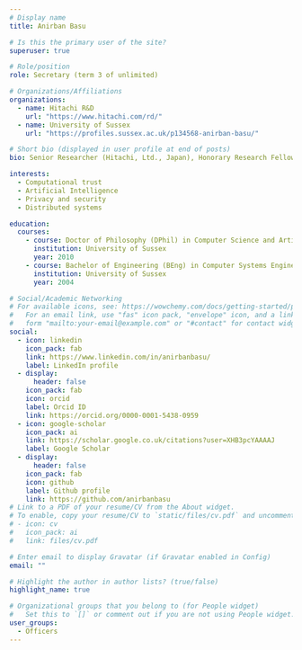 ```yaml
---
# Display name
title: Anirban Basu

# Is this the primary user of the site?
superuser: true

# Role/position
role: Secretary (term 3 of unlimited)

# Organizations/Affiliations
organizations:
  - name: Hitachi R&D
    url: "https://www.hitachi.com/rd/"
  - name: University of Sussex
    url: "https://profiles.sussex.ac.uk/p134568-anirban-basu/"

# Short bio (displayed in user profile at end of posts)
bio: Senior Researcher (Hitachi, Ltd., Japan), Honorary Research Fellow (University of Sussex, UK)

interests:
  - Computational trust
  - Artificial Intelligence
  - Privacy and security
  - Distributed systems

education:
  courses:
    - course: Doctor of Philosophy (DPhil) in Computer Science and Artificial Intelligence
      institution: University of Sussex
      year: 2010
    - course: Bachelor of Engineering (BEng) in Computer Systems Engineering
      institution: University of Sussex
      year: 2004

# Social/Academic Networking
# For available icons, see: https://wowchemy.com/docs/getting-started/page-builder/#icons
#   For an email link, use "fas" icon pack, "envelope" icon, and a link in the
#   form "mailto:your-email@example.com" or "#contact" for contact widget.
social:
  - icon: linkedin
    icon_pack: fab
    link: https://www.linkedin.com/in/anirbanbasu/
    label: LinkedIn profile
  - display:
      header: false
    icon_pack: fab
    icon: orcid
    label: Orcid ID
    link: https://orcid.org/0000-0001-5438-0959
  - icon: google-scholar
    icon_pack: ai
    link: https://scholar.google.co.uk/citations?user=XHB3pcYAAAAJ
    label: Google Scholar
  - display:
      header: false
    icon_pack: fab
    icon: github
    label: Github profile
    link: https://github.com/anirbanbasu
# Link to a PDF of your resume/CV from the About widget.
# To enable, copy your resume/CV to `static/files/cv.pdf` and uncomment the lines below.
# - icon: cv
#   icon_pack: ai
#   link: files/cv.pdf

# Enter email to display Gravatar (if Gravatar enabled in Config)
email: ""

# Highlight the author in author lists? (true/false)
highlight_name: true

# Organizational groups that you belong to (for People widget)
#   Set this to `[]` or comment out if you are not using People widget.
user_groups:
  - Officers
---
```

